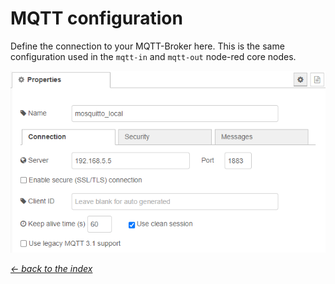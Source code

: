 # MQTT configuration

Define the connection to your MQTT-Broker here. This is the same configuration used in the `mqtt-in` and `mqtt-out` node-red core nodes.

![img](img/mqtt-config-config.png)


[*← back to the index*](../documentation.md)